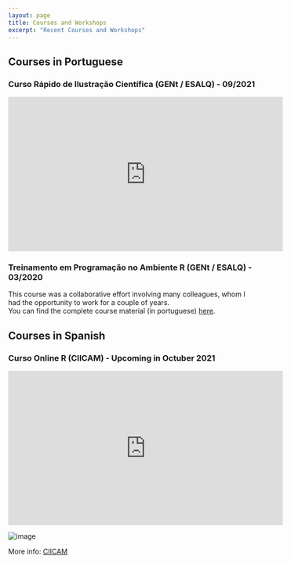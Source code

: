 ```yaml
---
layout: page
title: Courses and Workshops
excerpt: "Recent Courses and Workshops"
---
```


## Courses in Portuguese

### Curso Rápido de Ilustração Científica (GENt / ESALQ) - 09/2021

<iframe width="560" height="315" src="https://www.youtube.com/embed/5wWZC0NJ7qc" title="YouTube video player" frameborder="0" allow="accelerometer; autoplay; clipboard-write; encrypted-media; gyroscope; picture-in-picture" allowfullscreen></iframe>  

### Treinamento em Programação no Ambiente R (GENt / ESALQ) - 03/2020

This course was a collaborative effort involving many colleagues, whom I had the opportunity to work for a couple of years.  
You can find the complete course material (in portuguese) [here](https://gent-esalq.github.io/cursoR2/index.html).

## Courses in Spanish

### Curso Online R (CIICAM) - Upcoming in Octuber 2021  

<iframe width="560" height="315" src="https://www.youtube.com/embed/1v9hObpy0g8" title="YouTube video player" frameborder="0" allow="accelerometer; autoplay; clipboard-write; encrypted-media; gyroscope; picture-in-picture" allowfullscreen></iframe>    
   
   
![image](https://user-images.githubusercontent.com/11890521/132151368-e081646d-9e95-4274-9f81-36f69bd664b6.png)  

More info: [CIICAM](https://ciicam.com/)

